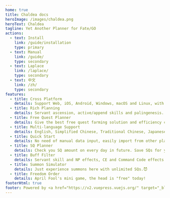 ```yaml
---
home: true
title: Chaldea docs
heroImage: /images/chaldea.png
heroText: Chaldea
tagline: Yet Another Planner for Fate/GO
actions:
  - text: Install
    link: /guide/installation
    type: primary
  - text: Manual
    link: /guide/
    type: secondary
  - text: Laplace
    link: /laplace/
    type: secondary
  - text: 中文
    link: /zh/
    type: secondary
features:
  - title: Cross Platform
    details: Support Web, iOS, Android, Windows, macOS and Linux, with multi-device synchronization. Plan your chaldea everywhere.
  - title: Rich Planning
    details: Servant ascension, active/append skills and palingenesis. Limit events, main story, exchange tickets and more to explore.
  - title: Free Quest Planner
    details: Give the best free quest farming solution and efficiency comparison according to your material demands and master mission targets.
  - title: Multi-language Support
    details: English, Simplified Chinese, Traditional Chinese, Japanese and Korean. Spanish and Arabic for UI is partially supported for UI.
  - title: Quick Start
    details: No need of manual data input, easily import from other platforms, screenshots and game directly.
  - title: SQ Planner
    details: Check you SQ amount on every day in future. Save SQs for your love.
  - title: Buff Filter
    details: Servant skill and NP effects, CE and Command Code effects filter.
  - title: Summon Simulator
    details: Just experience summons here with unlimited SQs.😈
  - title: Freedom Order
    details: April Fool's mini game, the head is "free" today!
footerHtml: true
footer: Powered by <a href="https://v2.vuepress.vuejs.org/" target="_blank">Vuepress</a> <br> Copyright © 2021-present narumi | MIT License
---
```

